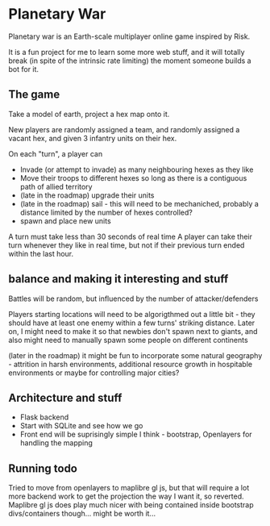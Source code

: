 # Planetary War

Planetary war is an Earth-scale multiplayer online game inspired by Risk.

It is a fun project for me to learn some more web stuff, and it will totally break (in spite of the intrinsic rate limiting) the moment someone builds a bot for it.

## The game
Take a model of earth, project a hex map onto it.  

New players are randomly assigned a team, and randomly assigned a vacant hex, and given 3 infantry units on their hex.

On each "turn", a player can 
- Invade (or attempt to invade) as many neighbouring hexes as they like
- Move their troops to different hexes so long as there is a contiguous path of allied territory
- (late in the roadmap) upgrade their units
- (late in the roadmap) sail - this will need to be mechaniched, probably a distance limited by the number of hexes controlled?
- spawn and place new units

A turn must take less than 30 seconds of real time
A player can take their turn whenever they like in real time, but not if their previous turn ended within the last hour.

## balance and making it interesting and stuff
Battles will be random, but influenced by the number of attacker/defenders

Players starting locations will need to be algorigthmed out a little bit - they should have at least one enemy within a few turns' striking distance.  Later on, I might need to make it so that newbies don't spawn next to giants, and also might need to manually spawn some people on different continents

(later in the roadmap) it might be fun to incorporate some natural geography - attrition in harsh environments, additional resource growth in hospitable environments or maybe for controlling major cities?


## Architecture and stuff
- Flask backend
- Start with SQLite and see how we go
- Front end will be suprisingly simple I think - bootstrap, Openlayers for handling the mapping


## Running todo
Tried to move from openlayers to maplibre gl js, but that will require a lot more backend work to get the projection the way I want it, so reverted.  Maplibre gl js does play much nicer with being contained inside bootstrap divs/containers though... might be worth it...

